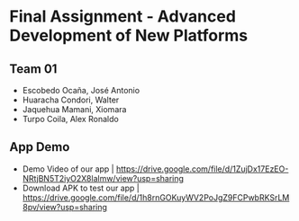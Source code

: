 # Final Assignment - Advanced Development of New Platforms

## Team 01
- Escobedo Ocaña, José Antonio
- Huaracha Condori, Walter
- Jaquehua Mamani, Xiomara
- Turpo Coila, Alex Ronaldo 

## App Demo
- Demo Video of our app | https://drive.google.com/file/d/1ZujDx17EzEO-NRtjBN5T2iyO2X8lalmw/view?usp=sharing
- Download APK to test our app | https://drive.google.com/file/d/1h8rnGOKuyWV2PoJgZ9FCPwbRKSrLM8pv/view?usp=sharing
